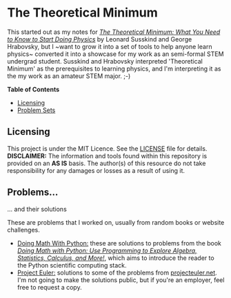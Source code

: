 # The Theoretical Minimum

This started out as my notes for _[The Theoretical Minimum: What You Need to Know to Start Doing Physics](https://www.amazon.com/Theoretical-Minimum-Start-Doing-Physics/dp/0465075681)_ by Leonard Susskind and George Hrabovsky, but I ~want to grow it into a set of tools to help anyone learn physics~ converted it into a showcase for my work as an semi-formal STEM undergrad student. Susskind and Hrabovsky interpreted 'Theoretical Minimum' as the prerequisites to learning physics, and I'm interpreting it as the my work as an amateur STEM major. ;-)

__Table of Contents__
* [Licensing](#Licensing)
* [Problem Sets](#Problems)

## Licensing
This project is under the MIT Licence. See the [LICENSE](LICENSE) file for details. __DISCLAIMER:__ The information and tools found within this repository is provided on an __AS IS__ basis. The author(s) of this resource do not take responsibility for any damages or losses as a result of using it.

## Problems...
... and their solutions

These are problems that I worked on, usually from random books or website challenges.

* [Doing Math With Python:](./BOOK_DMWP) these are solutions to problems from the book _[Doing Math with Python: Use Programming to Explore Algebra, Statistics, Calculus, and More!](https://www.nostarch.com/doingmathwithpython)_, which aims to introduce the reader to the Python scientific computing stack.
* [Project Euler:](./SITE_PROEULER) solutions to some of the problems from [projecteuler.net](https://projecteuler.net). I'm not going to make the solutions public, but if you're an employer, feel free to request a copy.

